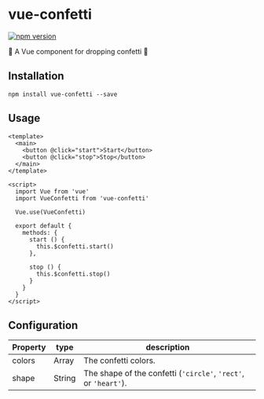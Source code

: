# vue-confetti

[![npm version](https://badge.fury.io/js/vue-confetti.svg)](https://badge.fury.io/js/vue-confetti)

:tada: A Vue component for dropping confetti :tada:

## Installation

```
npm install vue-confetti --save
```

## Usage

``` vue
<template>
  <main>
    <button @click="start">Start</button>
    <button @click="stop">Stop</button>
  </main>
</template>

<script>
  import Vue from 'vue'
  import VueConfetti from 'vue-confetti'

  Vue.use(VueConfetti)

  export default {
    methods: {
      start () {
        this.$confetti.start()
      },

      stop () {
        this.$confetti.stop()
      }
    }
  }
</script>
```

## Configuration

| Property | type   | description                                                     |
|----------|--------|-----------------------------------------------------------------|
| colors   | Array  | The confetti colors.                                            |
| shape    | String | The shape of the confetti (`'circle'`, `'rect'`, or `'heart'`). |
